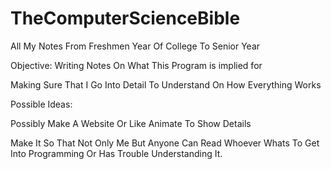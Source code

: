 # TheComputerScienceBible
All My Notes From Freshmen Year Of College To Senior Year








Objective:
Writing Notes On What This Program is implied for


Making Sure That I Go Into Detail To Understand On How Everything Works

Possible Ideas:

Possibly Make A Website Or Like Animate To Show Details

Make It So That Not Only Me But Anyone Can Read Whoever Whats To Get Into Programming Or Has Trouble Understanding It. 
